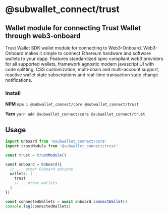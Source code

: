 # @subwallet_connect/trust

## Wallet module for connecting Trust Wallet through web3-onboard

Trust Wallet SDK wallet module for connecting to Web3-Onboard. Web3-Onboard makes it simple to connect Ethereum hardware and software wallets to your dapp. Features standardized spec compliant web3 providers for all supported wallets, framework agnostic modern javascript UI with code splitting, CSS customization, multi-chain and multi-account support, reactive wallet state subscriptions and real-time transaction state change notifications.

### Install

**NPM**
`npm i @subwallet_connect/core @subwallet_connect/trust`

**Yarn**
`yarn add @subwallet_connect/core @subwallet_connect/trust`

## Usage

```typescript
import Onboard from '@subwallet_connect/core'
import trustModule from '@subwallet_connect/trust'

const trust = trustModule()

const onboard = Onboard({
  // ... other Onboard options
  wallets: [
    trust
    //... other wallets
  ]
})

const connectedWallets = await onboard.connectWallet()
console.log(connectedWallets)
```
